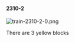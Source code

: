 #### 2310-2
![train-2310-2-0.png](https://github.com/lil-lab/nlvr/raw/master/nlvr/train/images/21/train-2310-2-0.png "train-2310-2-0.png")

There are 3 yellow blocks